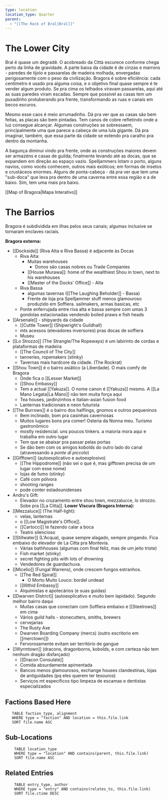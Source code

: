```yaml
---
type: location
location_type: Quarter
parent:
  - "[[The Rock of Bral|Bral]]"
---
```

# The Lower City
Bral é quase um degradê. O acobreado da Città escurece conforme chega perto da linha de gravidade. A parte baixa da cidade é de cinzas e marrons - paredes de tijolo e passarelas de madeira molhada, envergadas perigosamente com o peso da civilização. Bragora é sobre eficiência: cada centímetro é usado pra alguma coisa, e o objetivo final quase sempre é te vender algum produto. Se pra cima os telhados viravam passarelas, aqui até as suas paredes viram escadas.  Sempre que possível as casas tem um puxadinho protuberando pra frente, transformando as ruas e canais em becos escuros. 

Mesmo esse caos é meio arrumadinho. Dá pra ver que as casas são bem feitas, as placas são bem pintadas. Tem canos de cobre refletindo onde a luz consegue alcançar. Algumas construções se sobressaem, principalmente uma que parece a cabeça de uma lula gigante. 
Dá pra imaginar, também, que essa parte da cidade se extendo pra caralho pra dentro da montanha. 

A bagunça diminui vindo pra frente, onde as construções maiores devem ser armazéns e casas de guilda; finalmente levando até as docas, que se expandem em direção ao espaço vazio. Spelljammers lotam o porto, alguns navios, como vocês conhecem, outros mais exóticos; em formas de insetos e crustáceos enormes. Alguns de ponta-cabeça - dá pra ver que tem uma "sub-doca" que leva pra dentro de uma caverna entre essa região e a de baixo. Sim, tem uma mais pra baixo.  

[[Map of Bragora|Mapa Interativo]]

# The Barrios
Bragora é subdividida em ilhas pelos seus canais; algumas inclusive se tornaram enclaves raciais. 

**Bragora externa:**
- [[Dockside]] (Riva Alta e Riva Bassa) é adjacente às Docas 
	- Riva Alta:
		- Muitas warehouses
			- Donos são casas nobres ou Trade Companies
		- [[House Murawa]]: home of the wealthiest Shou in town, next to his warehouses
		- [[Master of the Docks' Office]] - Alta
	- Riva Bassa
		- algumas tavernas ([[The Laughing Beholder]] - Bassa)
		- Frente de loja pra Spelljammer stuff menos glamouroso produzido em Soffiera. sailmakers, armas basicas, etc
	- Ponte enferrujada entre riva alta e bassa sempre com umas 3 gondolas estacionadas vendendo boiled praws e fish heads
- [[Arsenale]] - shipyards da cidade
	- [[Cuttle Tower]] (Shipwright's Guildhall)
	- mts acessos (elevadores inversores) pras docas de soffiera
	- Museu
- [[Lo Strozzo]] (The Strangle/The Ropeways) é um labirinto de cordas e plataformas de madeira
	- [[The Council of The City]] 
	- tanneries, ropemakers (stinky)
	- Tavernas mais hardcore da cidade. (The Rockrat)
- [[Shou Town]] é o bairro asiático (a Liberdade). O mais comfy de Bragora
	- Onde fica o [[Lesser Market]]
	- [[Shou Embassy]]
	- Tem a actual [[Yakuza]]. O nome canon é [[Yakuza]] mesmo. A [[La Mano Legata|La Mano]] não tem muita força aqui
	- Tea houses, jardinzinhos e italian-asian fusion food
	- Lanternas tradicionais e neon futurista
- [[The Burrows]] é o bairro dos halflings, gnomos e outros pequeninos
	- Bem inclinado, bom pra casinhas cavernosas
	- Muitos lugares bons pra comer! Osteria da Nonna meu. Turismo gastronômico
	- mostly residencial. uns poucos tinkers. a maioria mora aqui e trabalha em outro lugar
	- Tem que se abaixar pra passar pelas portas
	- Se dão bem com os amigos kobolds do outro lado do canal (atravessando a *ponte di piccolo*)
- [[Gifftown]] (autoexplicativo e autoexplosivo)
	- [[The Hippodrome]] (não sei o que é, mas gifftown precisa de um lugar com esse nome)
	- lojas de fumo (stinky)
	- Café com pólvora
	- shooting ranges
	- pode conter estadounidenses
- Andru's Gift:
	- Elevador no cruzamento entre shou town, mezzalucce, lo strozzo. Sobe pra [[La Citta]].
**Lower Viscura (Bragora Interna):**
- [[Mezzaluce]] (The Half-light): 
	- velas, lanternas
	- o [[Low Magistrate's Office]]. 
	- [[Cartocci]] te fazendo calar a boca
	- Teatro silencioso
- [[Stillwater]] (L'Acqua), quase sempre alagado, sempre pingando. Fica embaixo do elevador de La Citta pra Montevia.
	- Várias bathhouses (algumas com final feliz, mas de um jeito triste)
	- Fish market (stinky)
	- secret fighting pits with lots of drowning
	- Vendedores de guardachuva. 
- [[Micelio]] (Fungal Warrens), onde crescem fungos estranhos.
	- [[The Red Spiral]]
		- O Morto Muito Louco: bordel undead
	- [[Illithid Embassy]]
	- Alquimistas e apotecários (e suas guidas)
- [[Dwarven District]] (autoexplicativo e muito bem lapidado). Segundo melhor bairro daqui
	- Muitas casas que conectam com Soffiera embaixo e [[Steelrows]] em cima
	- Vários guild halls - stonecutters, smiths, brewers
	- cervejarias
	- The Rusty Axe
	- Dwarven Boarding Company (mercs) (outro escritorio em [[merctown]])
	- Fervorosamente evitam ser território de gangue
- [[Wyrmtown]] (dracons, dragonborns, kobolds, e com certeza não tem nenhum dragão disfarçado)
	- [[Dracon Consulate]]
	- Comida absurdamente apimentada
	- Bancos menos glamourosos, exchange houses clandestinas, lojas de antiguidades (pq eles querem ter tesouros)
	- Serviços mt específicos tipo limpeza de escamas e dentistas especializados 


<!-- DYNAMIC:related-entries -->

## Factions Based Here

 ```dataview
    TABLE faction_type, alignment
    WHERE type = "faction" AND location = this.file.link
    SORT file.name ASC
 ```

## Sub-Locations

```dataview
    TABLE location_type
    WHERE type = "location" AND contains(parent, this.file.link)
    SORT file.name ASC
```

## Related Entries

```dataview
    TABLE entry_type, author
    WHERE type = "entry" AND contains(relates_to, this.file.link)
    SORT file.ctime DESC
```

<!-- /DYNAMIC -->